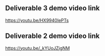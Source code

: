 ## Deliverable 3 demo video link

https://youtu.be/HX9940IePTs

## Deliverable 2 demo video link

https://youtu.be/_kYUoJZjgNM
